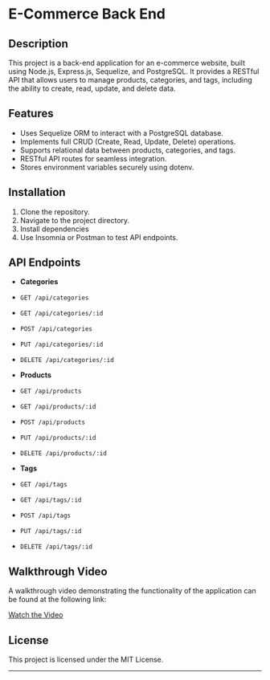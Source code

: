 # E-Commerce Back End

## Description

This project is a back-end application for an e-commerce website, built using Node.js, Express.js, Sequelize, and PostgreSQL. It provides a RESTful API that allows users to manage products, categories, and tags, including the ability to create, read, update, and delete data.

## Features

- Uses Sequelize ORM to interact with a PostgreSQL database.
- Implements full CRUD (Create, Read, Update, Delete) operations.
- Supports relational data between products, categories, and tags.
- RESTful API routes for seamless integration.
- Stores environment variables securely using dotenv.

## Installation

1. Clone the repository.
2. Navigate to the project directory.
3. Install dependencies
4. Use Insomnia or Postman to test API endpoints.

## API Endpoints

- **Categories**
- `GET /api/categories`
- `GET /api/categories/:id`
- `POST /api/categories`
- `PUT /api/categories/:id`
- `DELETE /api/categories/:id`

- **Products**
- `GET /api/products`
- `GET /api/products/:id`
- `POST /api/products`
- `PUT /api/products/:id`
- `DELETE /api/products/:id`

- **Tags**
- `GET /api/tags`
- `GET /api/tags/:id`
- `POST /api/tags`
- `PUT /api/tags/:id`
- `DELETE /api/tags/:id`

## Walkthrough Video

A walkthrough video demonstrating the functionality of the application can be found at the following link:

[Watch the Video](https://drive.google.com/file/d/1u_Zv_6T6C06uFiI-hh7EA4rw_4Mgyvao/view?usp=sharing)

## License

This project is licensed under the MIT License.

---
